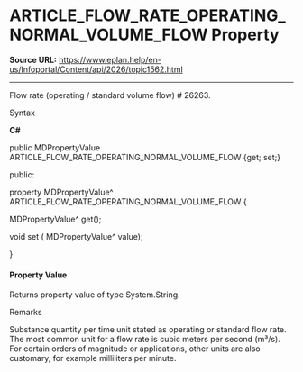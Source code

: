# ARTICLE_FLOW_RATE_OPERATING_NORMAL_VOLUME_FLOW Property

**Source URL:** https://www.eplan.help/en-us/Infoportal/Content/api/2026/topic1562.html

---

Flow rate (operating / standard volume flow) # 26263.

Syntax

**C#**



public MDPropertyValue ARTICLE_FLOW_RATE_OPERATING_NORMAL_VOLUME_FLOW {get; set;}

public:

property MDPropertyValue^ ARTICLE_FLOW_RATE_OPERATING_NORMAL_VOLUME_FLOW {

   MDPropertyValue^ get();

   void set (    MDPropertyValue^ value);

}


#### Property Value

Returns property value of type System.String.

Remarks

Substance quantity per time unit stated as operating or standard flow rate. The most common unit for a flow rate is cubic meters per second (m³/s). For certain orders of magnitude or applications, other units are also customary, for example milliliters per minute.
